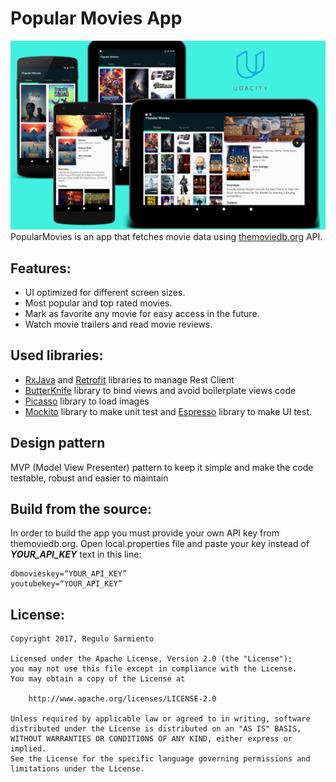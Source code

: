 
# Popular Movies App

![Screen](https://raw.githubusercontent.com/ReguloSarmiento/PopularMovies/master/poster_popular_movies.png)
PopularMovies is an app that fetches movie data using [themoviedb.org](https://www.themoviedb.org/) API.

## Features:
* UI optimized for different screen sizes.
* Most popular and top rated movies.
* Mark as favorite any movie for easy access in the future.
* Watch movie trailers and read movie reviews.

## Used libraries:
* [RxJava](https://github.com/ReactiveX/RxAndroid) and [Retrofit](http://square.github.io/retrofit/) libraries to manage Rest Client
* [ButterKnife](http://jakewharton.github.io/butterknife/) library to bind views and avoid boilerplate views code
* [Picasso](http://square.github.io/picasso/) library to load images
* [Mockito](http://site.mockito.org/) library to make unit test and [Espresso](https://google.github.io/android-testing-support-library/docs/espresso/) library to make UI test.

## Design pattern
MVP (Model View Presenter) pattern to keep it simple and make the code testable, robust and easier to maintain

## Build from the source:
In order to build the app you must provide your own API key from themoviedb.org.
Open local.properties file and paste your key instead of ***YOUR_API_KEY*** text in this line:
```
dbmovieskey=“YOUR_API_KEY”
youtubekey=“YOUR_API_KEY”
```

## License:
```
Copyright 2017, Regulo Sarmiento

Licensed under the Apache License, Version 2.0 (the "License");
you may not use this file except in compliance with the License.
You may obtain a copy of the License at

    http://www.apache.org/licenses/LICENSE-2.0

Unless required by applicable law or agreed to in writing, software
distributed under the License is distributed on an "AS IS" BASIS,
WITHOUT WARRANTIES OR CONDITIONS OF ANY KIND, either express or implied.
See the License for the specific language governing permissions and
limitations under the License.
```
